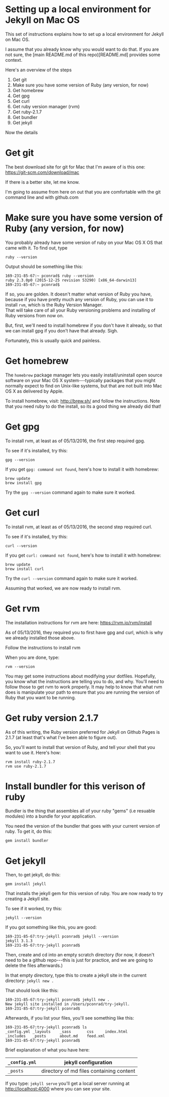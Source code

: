 # Setting up a local environment for Jekyll on Mac OS

This set of instructions explains how to set up a local environment for Jekyll on Mac OS.

I assume that you already know why you would want to do that.  If you are not sure, the 
[main README.md of this repo)[README.md] provides some context.

Here's an overview of the steps

1. Get git
1. Make sure you have some version of Ruby (any version, for now)
1. Get homebrew
1. Get gpg
1. Get curl
1. Get ruby version manager (rvm)
1. Get ruby-2.1.7 
1. Get bundler
1. Get jekyll

Now the details

# Get git

The best download site for git for Mac that I'm aware of is this one: https://git-scm.com/download/mac

If there is a better site, let me know.

I'm going to assume from here on out that you are comfortable with the git command line and with github.com

# Make sure you have some version of Ruby (any version, for now)

You probably already have some version of ruby on your Mac OS X OS that came with it.   To find out, type

```
ruby --version
```

Output should be something like this:

```
169-231-85-67:~ pconrad$ ruby --version
ruby 2.3.0p0 (2015-12-25 revision 53290) [x86_64-darwin13]
169-231-85-67:~ pconrad$ 
```

If so, you are golden.  It doesn't matter what version of Ruby you have, 
because if you have pretty much any version of Ruby, you can use it to install `rvm`, 
which is the Ruby Version Manager.  
That will take care of all your Ruby versioning problems and installing of Ruby versions from now on.

But, first, we'll need to install homebrew if you don't have it already, so that we can install gpg if you don't have that already.  Sigh.

Fortunately, this is usually quick and painless.

# Get homebrew

The `homebrew` package manager lets you easily install/uninstall open source software on your Mac OS X system---typically packages that you might
normally expect to find on Unix-like systems, but that are not built into Mac OS X as delivered by Apple.

To install homebrew, visit: http://brew.sh/ and follow the instructions.  Note that you need ruby to do the install, so its a good thing we already did that!


# Get gpg

To install rvm, at least as of 05/13/2016, the first step required gpg.  

To see if it's installed, try this:

```
gpg --version
```

If you get `gpg: command not found`, here's how to install it with homebrew:


```
brew update
brew install gpg
```

Try the `gpg --version` command again to make sure it worked.

# Get curl

To install rvm, at least as of 05/13/2016, the second step required curl.  

To see if it's installed, try this:

```
curl --version
```

If you get `curl: command not found`, here's how to install it with homebrew:

```
brew update
brew install curl
```

Try the `curl --version` command again to make sure it worked.

Assuming that worked, we are now ready to install rvm.

# Get rvm

The installation instructions for rvm are here: https://rvm.io/rvm/install

As of 05/13/2016, they required you to first have gpg and curl, which is why we already installed those above.

Follow the instructions to install rvm

When you are done, type: 

```
rvm --version
```

You may get some instructions about modifying your dotfiles.   Hopefully, you know what the instructions are telling you to do, and why.    You'll need to follow those to get rvm to work properly.  It may help to know that what rvm does is manipulate your path to ensure that you are running the version of Ruby that you want to be running.

# Get ruby version 2.1.7

As of this writing, the Ruby version preferred for Jekyll on Github Pages is 2.1.7 (at least that's what I've been able to figure out).

So, you'll want to install that version of Ruby, and tell your shell that you want to use it. Here's how:

```
rvm install ruby-2.1.7
rvm use ruby-2.1.7
```

# Install bundler for this verison of ruby

Bundler is the thing that assembles all of your ruby "gems" (i.e resuable modules) into a bundle for your application.

You need the version of the bundler that goes with your current version of ruby.  To get it, do this:

```
gem install bundler
```

# Get jekyll

Then, to get jekyll, do this:

```
gem install jekyll
```
That installs the jekyll gem for this version of ruby.  You are now ready to try creating a Jekyll site.

To see if it worked, try this:

```
jekyll --version
```

If you got something like this, you are good:

```
169-231-85-67:try-jekyll pconrad$ jekyll --version
jekyll 3.1.3
169-231-85-67:try-jekyll pconrad$ 
```

Then, create and cd into an empty scratch directory (for now, it doesn't need to be a github repo---this is just for practice, and we are going to delete the files afterwards.)

In that empty directory, type this to create a jekyll site in the current directory: `jekyll new .`

That should look like this:

```
169-231-85-67:try-jekyll pconrad$ jekyll new .
New jekyll site installed in /Users/pconrad/try-jekyll. 
169-231-85-67:try-jekyll pconrad$ 
```

Afterwards, if you list your files, you'll see something like this:

```
169-231-85-67:try-jekyll pconrad$ ls
_config.yml	_layouts	_sass		css		index.html
_includes	_posts		about.md	feed.xml
169-231-85-67:try-jekyll pconrad$ 
```

Brief explanation of what you have here:

|  `_config.yml`       | jekyll configuration                     |
|----------------------|------------------------------------------|
|  `_posts`            | directory of md files containing content |


If you type: `jekyll serve` you'll get a local server running at [http://localhost:4000](http://localhost:4000) where you can see your site.
